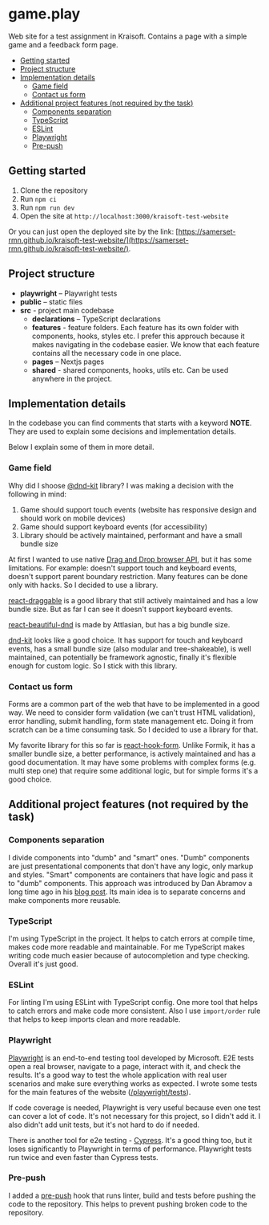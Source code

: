 # game.play

Web site for a test assignment in Kraisoft. Contains a page with a simple game and a feedback form page.

- [Getting started](#getting-started)
- [Project structure](#project-structure)
- [Implementation details](#implementation-details)
  - [Game field](#game-field)
  - [Contact us form](#contact-us-form)
- [Additional project features (not required by the task)](#additional-project-features-not-required-by-the-task)
  - [Components separation](#components-separation)
  - [TypeScript](#typescript)
  - [ESLint](#eslint)
  - [Playwright](#playwright)
  - [Pre-push](#pre-push)

## Getting started

1. Clone the repository
2. Run `npm ci`
3. Run `npm run dev`
4. Open the site at `http://localhost:3000/kraisoft-test-website`

Or you can just open the deployed site by the link: [https://samerset-rmn.github.io/kraisoft-test-website/](https://samerset-rmn.github.io/kraisoft-test-website/).

## Project structure

* **playwright** – Playwright tests
* **public** – static files
* **src** - project main codebase
  * **declarations** – TypeScript declarations
  * **features** - feature folders. Each feature has its own folder with components, hooks, styles etc. I prefer this approuch because it makes navigating in the codebase easier. We know that each feature contains all the necessary code in one place.
  * **pages** – Nextjs pages
  * **shared** - shared components, hooks, utils etc. Can be used anywhere in the project.

## Implementation details

In the codebase you can find comments that starts with a keyword **NOTE**. They are used to explain some decisions and implementation details.

Below I explain some of them in more detail.

### Game field

Why did I shoose [@dnd-kit](https://github.com/clauderic/dnd-kit) library? I was making a decision with the following in mind:

1. Game should support touch events (website has responsive design and should work on mobile devices)
2. Game should support keyboard events (for accessibility)
3. Library should be actively maintained, performant and have a small bundle size
 
At first I wanted to use native [Drag and Drop browser API](https://developer.mozilla.org/en-US/docs/Web/API/HTML_Drag_and_Drop_API), but it has some limitations. For example: doesn't support touch and keyboard events, doesn't support parent boundary restriction. Many features can be done only with hacks. So I decided to use a library.
 
[react-draggable](https://github.com/react-grid-layout/react-draggable?tab=readme-ov-file) is a good library that still actively maintained and has a low bundle size. But as far I can see it doesn't support keyboard events.
 
[react-beautiful-dnd](https://github.com/atlassian/react-beautiful-dnd) is made by Attlasian, but has a big bundle size.
 
[dnd-kit](https://github.com/clauderic/dnd-kit) looks like a good choice. It has support for touch and keyboard events, has a small bundle size (also modular and tree-shakeable), is well maintained, can potentially be framework agnostic, finally it's flexible enough for custom logic. So I stick with this library.

### Contact us form

Forms are a common part of the web that have to be implemented in a good way. We need to consider form validation (we can't trust HTML validation), error handling, submit handling, form state management etc. Doing it from scratch can be a time consuming task. So I decided to use a library for that.

My favorite library for this so far is [react-hook-form](https://react-hook-form.com/). Unlike Formik, it has a smaller bundle size, a better performance, is actively maintained and has a good documentation. It may have some problems with complex forms (e.g. multi step one) that require some additional logic, but for simple forms it's a good choice.

## Additional project features (not required by the task)

### Components separation

I divide components into "dumb" and "smart" ones. "Dumb" components are just presentational components that don't have any logic, only markup and styles. "Smart" components are containers that have logic and pass it to "dumb" components. This approach was introduced by Dan Abramov a long time ago in his [blog post](https://medium.com/@dan_abramov/smart-and-dumb-components-7ca2f9a7c7d0). Its main idea is to separate concerns and make components more reusable.

### TypeScript

I'm using TypeScript in the project. It helps to catch errors at compile time, makes code more readable and maintainable. For me TypeScript makes writing code much easier because of autocompletion and type checking. Overall it's just good.

### ESLint

For linting I'm using ESLint with TypeScript config. One more tool that helps to catch errors and make code more consistent. Also I use `import/order` rule that helps to keep imports clean and more readable.

### Playwright

[Playwright](https://github.com/microsoft/playwright) is an end-to-end testing tool developed by Microsoft. E2E tests open a real browser, navigate to a page, interact with it, and check the results. It's a good way to test the whole application with real user scenarios and make sure everything works as expected. I wrote some tests for the main features of the website ([/playwright/tests](playwright/tests)). 

If code coverage is needed, Playwright is very useful because even one test can cover a lot of code. It's not necessary for this project, so I didn't add it. I also didn't add unit tests, but it's not hard to do if needed.

There is another tool for e2e testing - [Cypress](https://github.com/cypress-io/cypress). It's a good thing too, but it loses significantly to Playwright in terms of performance. Playwright tests run twice and even faster than Cypress tests.

### Pre-push

I added a [pre-push](https://github.com/dflourusso/pre-push) hook that runs linter, build and tests before pushing the code to the repository. This helps to prevent pushing broken code to the repository.